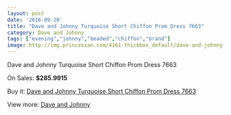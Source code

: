 ```yaml
---
layout: post
date: '2016-09-20'
title: "Dave and Johnny Turquoise Short Chiffon Prom Dress 7663"
category: Dave and Johnny
tags: ["evening","johnny","beaded","chiffon","brand"]
image: http://img.princessan.com/4161-thickbox_default/dave-and-johnny-turquoise-short-chiffon-prom-dress-7663.jpg
---
```

Dave and Johnny Turquoise Short Chiffon Prom Dress 7663

On Sales: **$285.9915**
<a href="https://www.princessan.com/en/dave-and-johnny/1922-dave-and-johnny-turquoise-short-chiffon-prom-dress-7663.html"><amp-img layout="responsive" width="600" height="600" src="//img.princessan.com/4161-thickbox_default/dave-and-johnny-turquoise-short-chiffon-prom-dress-7663.jpg" alt="Dave and Johnny Turquoise Short Chiffon Prom Dress 7663 0" /></a>
<a href="https://www.princessan.com/en/dave-and-johnny/1922-dave-and-johnny-turquoise-short-chiffon-prom-dress-7663.html"><amp-img layout="responsive" width="600" height="600" src="//img.princessan.com/4162-thickbox_default/dave-and-johnny-turquoise-short-chiffon-prom-dress-7663.jpg" alt="Dave and Johnny Turquoise Short Chiffon Prom Dress 7663 1" /></a>

Buy it: [Dave and Johnny Turquoise Short Chiffon Prom Dress 7663](https://www.princessan.com/en/dave-and-johnny/1922-dave-and-johnny-turquoise-short-chiffon-prom-dress-7663.html "Dave and Johnny Turquoise Short Chiffon Prom Dress 7663")

View more: [Dave and Johnny](https://www.princessan.com/en/16-dave-and-johnny "Dave and Johnny")